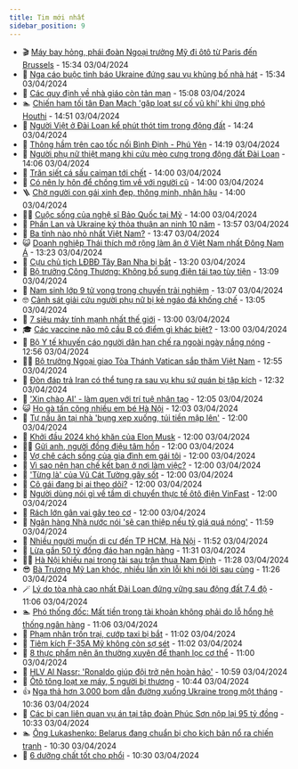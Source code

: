 ```yaml
---
title: Tim mới nhất
sidebar_position: 9
---
```


<!-- vnexpress-tin-moi-nhat:START -->
- 🎬 [Máy bay hỏng, phái đoàn Ngoại trưởng Mỹ đi ôtô từ Paris đến Brussels](https://vnexpress.net/may-bay-hong-phai-doan-ngoai-truong-my-di-oto-tu-paris-den-brussels-4730249.html) - 15:34 03/04/2024
- 🐎 [Nga cáo buộc tình báo Ukraine đứng sau vụ khủng bố nhà hát](https://vnexpress.net/nga-cao-buoc-tinh-bao-ukraine-dung-sau-vu-khung-bo-nha-hat-4730211.html) - 15:34 03/04/2024
- 🦍 [Các quy định về nhà giáo còn tản mạn](https://vnexpress.net/cac-quy-dinh-ve-nha-giao-con-tan-man-4730033.html) - 15:08 03/04/2024
- 🏊 [Chiến hạm tối tân Đan Mạch &#39;gặp loạt sự cố vũ khí&#39; khi ứng phó Houthi](https://vnexpress.net/chien-ham-toi-tan-dan-mach-gap-loat-su-co-vu-khi-khi-ung-pho-houthi-4729854.html) - 14:51 03/04/2024
- 🎊 [Người Việt ở Đài Loan kể phút thót tim trong động đất](https://vnexpress.net/nguoi-viet-o-dai-loan-ke-phut-thot-tim-trong-dong-dat-4730101.html) - 14:24 03/04/2024
- 🎃 [Thông hầm trên cao tốc nối Bình Định - Phú Yên](https://vnexpress.net/thong-ham-tren-cao-toc-noi-binh-dinh-phu-yen-4730239.html) - 14:19 03/04/2024
- 🧰 [Người phụ nữ thiệt mạng khi cứu mèo cưng trong động đất Đài Loan](https://vnexpress.net/nguoi-phu-nu-thiet-mang-khi-cuu-meo-cung-trong-dong-dat-dai-loan-4730214.html) - 14:06 03/04/2024
- 🔭 [Trăn siết cá sấu caiman tới chết](https://vnexpress.net/tran-siet-ca-sau-caiman-toi-chet-4730199.html) - 14:00 03/04/2024
- 🫶 [Có nên ly hôn để chồng tìm về với người cũ](https://vnexpress.net/co-nen-ly-hon-de-chong-tim-ve-voi-nguoi-cu-4730157.html) - 14:00 03/04/2024
- 🪜 [Chờ người con gái xinh đẹp, thông minh, nhân hậu](https://vnexpress.net/cho-nguoi-con-gai-xinh-dep-thong-minh-nhan-hau-4729964.html) - 14:00 03/04/2024
- 👨‍🏫 [Cuộc sống của nghệ sĩ Bảo Quốc tại Mỹ](https://vnexpress.net/cuoc-song-cua-nghe-si-bao-quoc-tai-my-4726609.html) - 14:00 03/04/2024
- 🎊 [Phần Lan và Ukraine ký thỏa thuận an ninh 10 năm](https://vnexpress.net/phan-lan-va-ukraine-ky-thoa-thuan-an-ninh-10-nam-4730204.html) - 13:57 03/04/2024
- 🎊 [Ba tỉnh nào nhỏ nhất Việt Nam?](https://vnexpress.net/ba-tinh-nao-nho-nhat-viet-nam-4730145.html) - 13:47 03/04/2024
- 😺 [Doanh nghiệp Thái thích mở rộng làm ăn ở Việt Nam nhất Đông Nam Á](https://vnexpress.net/doanh-nghiep-thai-thich-mo-rong-lam-an-o-viet-nam-nhat-dong-nam-a-4730167.html) - 13:23 03/04/2024
- 🐘 [Cựu chủ tịch LĐBĐ Tây Ban Nha bị bắt](https://vnexpress.net/cuu-chu-tich-ldbd-tay-ban-nha-bi-bat-4730228.html) - 13:20 03/04/2024
- 🌁 [Bộ trưởng Công Thương: Không bổ sung điện tái tạo tùy tiện](https://vnexpress.net/bo-truong-cong-thuong-khong-bo-sung-dien-tai-tao-tuy-tien-4730222.html) - 13:09 03/04/2024
- 🐲 [Nam sinh lớp 9 tử vong trong chuyến trải nghiệm](https://vnexpress.net/nam-sinh-lop-9-tu-vong-trong-chuyen-trai-nghiem-4730197.html) - 13:07 03/04/2024
- 🤓 [Cảnh sát giải cứu người phụ nữ bị kẻ ngáo đá khống chế](https://vnexpress.net/canh-sat-giai-cuu-nguoi-phu-nu-bi-ke-ngao-da-khong-che-4730221.html) - 13:05 03/04/2024
- 💪 [7 siêu máy tính mạnh nhất thế giới](https://vnexpress.net/7-sieu-may-tinh-manh-nhat-the-gioi-4730000.html) - 13:00 03/04/2024
- 🎓 [Các vaccine não mô cầu B có điểm gì khác biệt?](https://vnexpress.net/cac-vaccine-nao-mo-cau-b-co-diem-gi-khac-biet-4730061.html) - 13:00 03/04/2024
- 🫣 [Bộ Y tế khuyến cáo người dân hạn chế ra ngoài ngày nắng nóng](https://vnexpress.net/bo-y-te-khuyen-cao-nguoi-dan-han-che-ra-ngoai-ngay-nang-nong-4730217.html) - 12:56 03/04/2024
- 🧑‍💻 [Bộ trưởng Ngoại giao Tòa Thánh Vatican sắp thăm Việt Nam](https://vnexpress.net/bo-truong-ngoai-giao-toa-thanh-vatican-sap-tham-viet-nam-4730216.html) - 12:55 03/04/2024
- 🐲 [Đòn đáp trả Iran có thể tung ra sau vụ khu sứ quán bị tập kích](https://vnexpress.net/don-dap-tra-iran-co-the-tung-ra-sau-vu-khu-su-quan-bi-tap-kich-4729807.html) - 12:32 03/04/2024
- 🌝 [&#39;Xin chào AI&#39; - làm quen với trí tuệ nhân tạo](https://vnexpress.net/xin-chao-ai-lam-quen-voi-tri-tue-nhan-tao-4730110.html) - 12:05 03/04/2024
- 😺 [Ho gà tấn công nhiều em bé Hà Nội](https://vnexpress.net/ho-ga-tan-cong-nhieu-em-be-ha-noi-4730036.html) - 12:03 03/04/2024
- 🐎 [Tự nấu ăn tại nhà &#39;bụng xẹp xuống, túi tiền mập lên&#39;](https://vnexpress.net/tu-nau-an-tai-nha-bung-xep-xuong-tui-tien-map-len-4730168.html) - 12:00 03/04/2024
- 🎡 [Khởi đầu 2024 khó khăn của Elon Musk](https://vnexpress.net/khoi-dau-2024-kho-khan-cua-elon-musk-4730067.html) - 12:00 03/04/2024
- 👨‍🏫 [Gửi anh, người đồng điệu tâm hồn](https://vnexpress.net/gui-anh-nguoi-dong-dieu-tam-hon-4730048.html) - 12:00 03/04/2024
- 🦆 [Vợ chê cách sống của gia đình em gái tôi](https://vnexpress.net/vo-che-cach-song-cua-gia-dinh-em-gai-toi-4729970.html) - 12:00 03/04/2024
- 🚦 [Vì sao nên hạn chế kết bạn ở nơi làm việc?](https://vnexpress.net/vi-sao-nen-han-che-ket-ban-o-noi-lam-viec-4729515.html) - 12:00 03/04/2024
- 💫 [&#39;Từng là&#39; của Vũ Cát Tường gây sốt](https://vnexpress.net/tung-la-cua-vu-cat-tuong-gay-sot-4727324.html) - 12:00 03/04/2024
- 🎉 [Cô gái đang bị ai theo dõi?](https://vnexpress.net/co-gai-dang-bi-ai-theo-doi-4726400.html) - 12:00 03/04/2024
- 🌋 [Người dùng nói gì về tầm di chuyển thực tế ôtô điện VinFast](https://vnexpress.net/nguoi-dung-noi-gi-ve-tam-di-chuyen-thuc-te-oto-dien-vinfast-4730195.html) - 12:00 03/04/2024
- 🤖 [Rách lớn gân vai gây teo cơ](https://vnexpress.net/rach-lon-gan-vai-gay-teo-co-4730117.html) - 12:00 03/04/2024
- 🦏 [Ngân hàng Nhà nước nói &#39;sẽ can thiệp nếu tỷ giá quá nóng&#39;](https://vnexpress.net/ngan-hang-nha-nuoc-noi-se-can-thiep-neu-ty-gia-qua-nong-4730206.html) - 11:59 03/04/2024
- 🦩 [Nhiều người muốn di cư đến TP HCM, Hà Nội](https://vnexpress.net/nhieu-nguoi-muon-di-cu-den-tp-hcm-ha-noi-4730189.html) - 11:52 03/04/2024
- 👺 [Lừa gần 50 tỷ đồng đáo hạn ngân hàng](https://vnexpress.net/lua-gan-50-ty-dong-dao-han-ngan-hang-4730205.html) - 11:31 03/04/2024
- 🧑‍🏫 [Hà Nội khiếu nại trọng tài sau trận thua Nam Định](https://vnexpress.net/ha-noi-khieu-nai-trong-tai-sau-tran-thua-nam-dinh-4730212.html) - 11:28 03/04/2024
- 😎 [Bà Trương Mỹ Lan khóc, nhiều lần xin lỗi khi nói lời sau cùng](https://vnexpress.net/ba-truong-my-lan-khoc-nhieu-lan-xin-loi-khi-noi-loi-sau-cung-4730186.html) - 11:26 03/04/2024
- 🪄 [Lý do tòa nhà cao nhất Đài Loan đứng vững sau động đất 7,4 độ](https://vnexpress.net/ly-do-toa-nha-cao-nhat-dai-loan-dung-vung-sau-dong-dat-7-4-do-4730162.html) - 11:06 03/04/2024
- 🏊 [Phó thống đốc: Mất tiền trong tài khoản không phải do lỗ hổng hệ thống ngân hàng](https://vnexpress.net/pho-thong-doc-mat-tien-trong-tai-khoan-khong-phai-do-lo-hong-he-thong-ngan-hang-4730163.html) - 11:06 03/04/2024
- 💃 [Phạm nhân trốn trại, cướp taxi bị bắt](https://vnexpress.net/pham-nhan-tron-trai-cuop-taxi-bi-bat-4730194.html) - 11:02 03/04/2024
- 🦆 [Tiêm kích F-35A Mỹ không còn sợ sét](https://vnexpress.net/tiem-kich-f-35a-my-khong-con-so-set-4729966.html) - 11:02 03/04/2024
- 🎊 [8 thực phẩm nên ăn thường xuyên để thanh lọc cơ thể](https://vnexpress.net/8-thuc-pham-nen-an-thuong-xuyen-de-thanh-loc-co-the-4730046.html) - 11:00 03/04/2024
- 👺 [HLV Al Nassr: &#39;Ronaldo giúp đội trở nên hoàn hảo&#39;](https://vnexpress.net/hlv-al-nassr-ronaldo-giup-doi-tro-nen-hoan-hao-4730143.html) - 10:59 03/04/2024
- 🎡 [Ôtô tông loạt xe máy, 5 người bị thương](https://vnexpress.net/oto-tong-loat-xe-may-5-nguoi-bi-thuong-4730184.html) - 10:44 03/04/2024
- 👍 [Nga thả hơn 3.000 bom dẫn đường xuống Ukraine trong một tháng](https://vnexpress.net/nga-tha-hon-3-000-bom-dan-duong-xuong-ukraine-trong-mot-thang-4730160.html) - 10:36 03/04/2024
- 🐎 [Các bị can liên quan vụ án tại tập đoàn Phúc Sơn nộp lại 95 tỷ đồng](https://vnexpress.net/cac-bi-can-trong-vu-an-phuc-son-nop-lai-95-ty-dong-4730090.html) - 10:33 03/04/2024
- 🏊 [Ông Lukashenko: Belarus đang chuẩn bị cho kịch bản nổ ra chiến tranh](https://vnexpress.net/ong-lukashenko-belarus-dang-chuan-bi-cho-kich-ban-no-ra-chien-tranh-4730010.html) - 10:30 03/04/2024
- 🦩 [6 dưỡng chất tốt cho phổi](https://vnexpress.net/6-duong-chat-tot-cho-phoi-4729997.html) - 10:30 03/04/2024<!-- vnexpress-tin-moi-nhat:END -->

